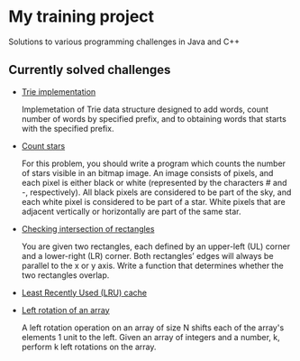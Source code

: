 # My training project

Solutions to various programming challenges in Java and C++

## Currently solved challenges

* [Trie implementation](java/src/main/java/ru/nk/training/Trie.java)

    Implemetation of Trie data structure designed to add words, count number of words by specified prefix, and to obtaining words that starts with the specified prefix.

* [Count stars](java/src/main/java/ru/nk/training/StarCounter.java)
    
    For this problem, you should write a program which counts the number of stars visible in an bitmap image. An image consists of pixels, and each pixel is either black or white (represented by the characters # and -, respectively).
    All black pixels are considered to be part of the sky, and each white pixel is considered to be part of a star. White pixels that are adjacent vertically or horizontally are part of the same star.

* [Checking intersection of rectangles](java/src/main/java/ru/nk/training/RectangleIntersectionChecker.java)

    You are given two rectangles, each defined by an upper-left (UL) corner and
    a lower-right (LR) corner. Both rectangles’ edges will always be parallel
    to the x or y axis. Write a function that determines whether the two rectangles overlap.

* [Least Recently Used (LRU) cache](java/src/main/java/ru/nk/training/LruCache.java)

* [Left rotation of an array](java/src/main/java/ru/nk/training/LeftRotation.java)

    A left rotation operation on an array of size N shifts each of the array's elements 1 unit to the left. Given an array of integers and a number, k, perform k left rotations on the array.